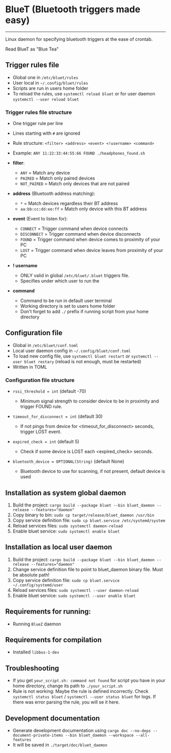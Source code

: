 # BlueT (Bluetooth triggers made easy)

---

Linux daemon for specifying bluetooth triggers at the ease of crontab.

Read BlueT as  "Blue Tea"

## Trigger rules file

- Global one in `/etc/bluet/rules`
- User local in `~/.config/bluet/rules`
- Scripts are run in users home folder
- To reload the rules, use `systemctl reload bluet` or for user daemon `systemctl --user reload bluet`

### Trigger rules file structure

- One trigger rule per line
- Lines starting with `#` are ignored

- Rule structure: `<filter> <address> <event> <!username> <command>`
- Example: `ANY 11:22:33:44:55:66 FOUND ./headphones_found.sh`

- **filter**:
    - `ANY` = Match any device
    - `PAIRED` = Match only paired devices
    - `NOT_PAIRED` = Match only devices that are not paired
- **address** (Bluetooth address matching):
    - `*` = Match devices regardless their BT address
    - `aa:bb:cc:dd:ee:ff` = Match only device with this BT address
- **event** (Event to listen for):
    - `CONNECT` = Trigger command when device connects
    - `DISCONNECT` = Trigger command when device disconnects
    - `FOUND` = Trigger command when device comes to proximity of your PC
    - `LOST` = Trigger command when device leaves from proximity of your PC
- **! username**
    - ONLY valid in global `/etc/bluet/.bluet` triggers file.
    - Specifies under which user to run the
- **command**
    - Command to be run in default user terminal
    - Working directory is set to users home folder
    - Don't forget to add `./` prefix if running script from your home directory

## Configuration file

- Global in `/etc/bluet/conf.toml`
- Local user daemon config in `~/.config/bluet/conf.toml`
- To load new config file, use `systemctl bluet restart` or `systemctl --user bluet restary` (reload is not enough, must be restarted)
- Written in TOML

### Configuration file structure

- `rssi_threshold = int` (default -70)
    - Minimum signal strength to consider device to be in proximity and trigger FOUND rule.

- `timeout_for_disconnect = int` (default 30)
    - If not pings from device for <timeout_for_disconnect> seconds, trigger LOST event.

- `expired_check = int` (default 5)
    - Check if some device is LOST each <expired_check> seconds.

- `bluetooth_device = OPTIONAL(String)` (default None)
    - Bluetooth device to use for scanning, if not present, default device is used

## Installation as system global daemon
1. Build the project: `cargo build --package bluet --bin bluet_daemon --release --features="daemon"`
2. Copy binary to bin: `sudo cp target/release/bluet_daemon /usr/bin`
3. Copy service definition file: `sudo cp bluet.service /etc/systemd/system`
4. Reload services files: `sudo systemctl daemon-reload`
5. Enable bluet service: `sudo systemctl enable bluet`

## Installation as local user daemon
1. Build the project: `cargo build --package bluet --bin bluet_daemon --release --features="daemon"`
2. Change service definition file to point to bluet_daemon binary file. Must be absolute path!
3. Copy service definition file: `sudo cp bluet.service ~/.config/systemd/user`
4. Reload services files: `sudo systemctl --user daemon-reload`
5. Enable bluet service: `sudo systemctl --user enable bluet`

## Requirements for running:

- Running `BlueZ` daemon

## Requirements for compilation

- Installed `libbus-1-dev`

## Troubleshooting

- If you get `your_script.sh: command not found` for script you have in your home directory,
  change its path to `./your_script.sh`
- Rule is not working: Maybe the rule is defined incorrectly. Check `systemctl status bluet` / `systemctl --user status bluet` for logs. 
  If there was error parsing the rule, you will se it here.

## Development documentation

- Generate development documentation using `cargo doc --no-deps --document-private-items --bin bluet_daemon --workspace --all-features`
- It will be saved in `./target/doc/bluet_daemon`
